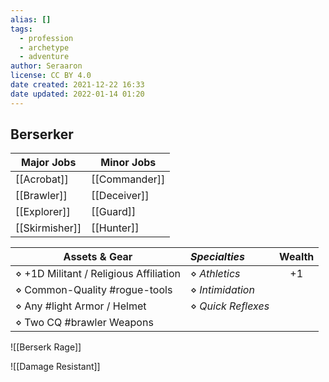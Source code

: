 ```yaml
---
alias: []
tags:
  - profession
  - archetype
  - adventure
author: Seraaron
license: CC BY 4.0
date created: 2021-12-22 16:33
date updated: 2022-01-14 01:20
---
```


## Berserker

| Major Jobs     | Minor Jobs    |
| -------------- | ------------- |
| [[Acrobat]]    | [[Commander]] |
| [[Brawler]]    | [[Deceiver]]  |
| [[Explorer]]   | [[Guard]]     |
| [[Skirmisher]] | [[Hunter]]    |

| Assets & Gear                          | _Specialties_      | Wealth |
| -------------------------------------- | :----------------- | :----: |
| ⋄ +1D Militant / Religious Affiliation | ⋄ _Athletics_      |   +1   |
| ⋄ Common-Quality #rogue-tools          | ⋄ _Intimidation_   |        |
| ⋄ Any #light Armor / Helmet            | ⋄ _Quick Reflexes_  |        |
| ⋄ Two CQ #brawler Weapons              |                    |        |

![[Berserk Rage]]

![[Damage Resistant]]
